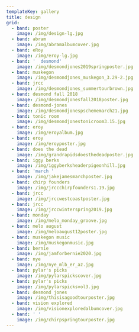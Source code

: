 ```yaml
---
templateKey: gallery
title: design
grid:
  - band: poster
    image: /img/design-lg.jpg
  - band: abram
    image: /img/abramalbumcover.jpg
  - band: eRoy
    image: /img/eroy-lg.jpg
  - band: '  desmond'
    image: /img/desmondjones2019springposter.jpg
  - band: muskegon
    image: /img/desmondjones_muskegon_3.29-2.jpg
  - band: jrcc
    image: /img/desmondjones_summertourbrown.jpg
  - band: desmond fall 2018
    image: /img/desmondjonesfall2018poster.jpg
  - band: desmond-jones
    image: /img/desmondjonespschememarch21.jpg
  - band: tonic room
    image: /img/desmondjonestonicroom3.15.jpg
  - band: eroy
    image: /img/eroyalbum.jpg
  - band: eroy
    image: /img/eroyposter.jpg
  - band: does the dead
    image: /img/grandrapidsdoesthedeadposter.jpg
  - band: iggy berks
    image: /img/iggyberksheaderpigeonhill.jpg
  - band: 'march '
    image: /img/jakejamesmarchposter.jpg
  - band: chirp founders
    image: /img/jrccchirpfounders1.19.jpg
  - band: jrcc
    image: /img/jrccwestcoastposter.jpg
  - band: jrcc
    image: /img/jrccwinterspring2019.jpg
  - band: monday
    image: /img/melo_monday_groove.jpg
  - band: melo august
    image: /img/meloaugust12poster.jpg
  - band: muskegon music
    image: /img/muskegonmusic.jpg
  - band: bernie
    image: /img/jamforbernie2020.jpg
  - band: nye
    image: /img/nye_mlb_er_az.jpg
  - band: pylar's picks
    image: /img/pylarspickscover.jpg
  - band: pylar's picks
    image: /img/pylarspicksvol3.jpg
  - band: desmond jones
    image: /img/thisisagoodtourposter.jpg
  - band: vision explored
    image: /img/visionexploredalbumcover.jpg
  - band: ' '
    image: /img/chirpspringtourposter.jpg
---
```


